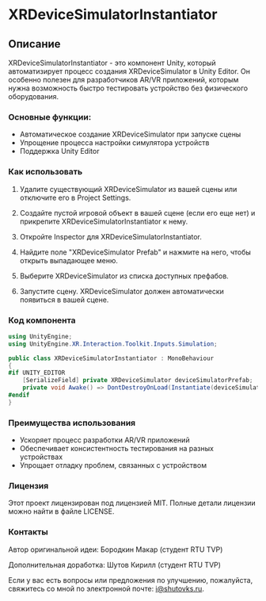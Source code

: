 # XRDeviceSimulatorInstantiator

## Описание

XRDeviceSimulatorInstantiator - это компонент Unity, который автоматизирует процесс создания XRDeviceSimulator в Unity Editor. Он особенно полезен для разработчиков AR/VR приложений, которым нужна возможность быстро тестировать устройство без физического оборудования.

### Основные функции:

- Автоматическое создание XRDeviceSimulator при запуске сцены
- Упрощение процесса настройки симулятора устройств
- Поддержка Unity Editor

### Как использовать

1. Удалите существующий XRDeviceSimulator из вашей сцены или отключите его в Project Settings.

2. Создайте пустой игровой объект в вашей сцене (если его еще нет) и прикрепите XRDeviceSimulatorInstantiator к нему.

3. Откройте Inspector для XRDeviceSimulatorInstantiator.

4. Найдите поле "XRDeviceSimulator Prefab" и нажмите на него, чтобы открыть выпадающее меню.

5. Выберите XRDeviceSimulator из списка доступных префабов.

6. Запустите сцену. XRDeviceSimulator должен автоматически появиться в вашей сцене.

### Код компонента

```csharp
using UnityEngine;
using UnityEngine.XR.Interaction.Toolkit.Inputs.Simulation;

public class XRDeviceSimulatorInstantiator : MonoBehaviour
{
#if UNITY_EDITOR
    [SerializeField] private XRDeviceSimulator deviceSimulatorPrefab;
    private void Awake() => DontDestroyOnLoad(Instantiate(deviceSimulatorPrefab.gameObject));
#endif
}
```

### Преимущества использования

- Ускоряет процесс разработки AR/VR приложений
- Обеспечивает консистентность тестирования на разных устройствах
- Упрощает отладку проблем, связанных с устройством

### Лицензия

Этот проект лицензирован под лицензией MIT. Полные детали лицензии можно найти в файле LICENSE.

### Контакты

Автор оригинальной идеи: Бородкин Макар (студент RTU TVP)

Дополнительная доработка: Шутов Кирилл (студент RTU TVP)

Если у вас есть вопросы или предложения по улучшению, пожалуйста, свяжитесь со мной по электронной почте: <i@shutovks.ru>.
